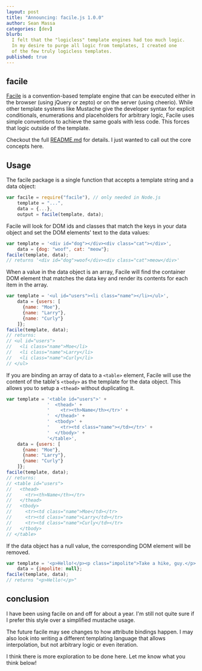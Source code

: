 ```yaml
---
layout: post
title: "Announcing: facile.js 1.0.0"
author: Sean Massa
categories: [dev]
blurb:
  I felt that the "logicless" template engines had too much logic.
  In my desire to purge all logic from templates, I created one
  of the few truly logicless templates.
published: true
---
```


## facile

[Facile](https://github.com/EndangeredMassa/facile.js)
is a convention-based template engine
that can be executed either in the browser (using jQuery or zepto)
or on the server (using cheerio).
While other template systems like Mustache
give the developer syntax for explicit conditionals,
enumerations and placeholders for arbitrary logic,
Facile uses simple conventions to achieve the same goals with less code.
This forces that logic outside of the template.

Checkout the full
[README.md](https://github.com/EndangeredMassa/facile.js/blob/master/README.md)
for details.
I just wanted to call out the core concepts here.

## Usage
The facile package is a single function that accepts a template string and a data object:

```javascript
var facile = require("facile"), // only needed in Node.js
    template = "...",
    data = {...},
    output = facile(template, data);
```

Facile will look for DOM ids and classes that match the keys in your data object
and set the DOM elements' text to the data values:

```javascript
var template = '<div id="dog"></div><div class="cat"></div>',
    data = {dog: "woof", cat: "meow"};
facile(template, data);
// returns '<div id="dog">woof</div><div class="cat">meow</div>'
```

When a value in the data object is an array,
Facile will find the container DOM element
that matches the data key
and render its contents for each item in the array.

```javascript
var template = '<ul id="users"><li class="name"></li></ul>',
    data = {users: [
      {name: "Moe"}, 
      {name: "Larry"},
      {name: "Curly"}
    ]};
facile(template, data);
// returns:
// <ul id="users">
//   <li class="name">Moe</li>
//   <li class="name">Larry</li>
//   <li class="name">Curly</li>
// </ul>
```

If you are binding an array of data to a `<table>` element,
Facile will use the content of the table's `<tbody>`
as the template for the data object.
This allows you to setup a `<thead>` without duplicating it.

```javascript
var template = '<table id="users">' +
               '  <thead>' +
               '    <tr><th>Name</th></tr>' +
               '  </thead>' +
               '  <tbody>' +
               '    <tr><td class="name"></td></tr>' +
               '  </tbody>' +
               '</table>',
    data = {users: [
      {name: "Moe"}, 
      {name: "Larry"},
      {name: "Curly"}
    ]};
facile(template, data);
// returns:
// <table id="users">
//   <thead>
//     <tr><th>Name</th></tr>
//   </thead>
//   <tbody>
//     <tr><td class="name">Moe</td></tr>
//     <tr><td class="name">Larry</td></tr>
//     <tr><td class="name">Curly</td></tr>
//   </tbody>
// </table>
```

If the data object has a null value,
the corresponding DOM element will be removed.

```javascript
var template = '<p>Hello!</p><p class="impolite">Take a hike, guy.</p>',
    data = {impolite: null};
facile(template, data);
// returns "<p>Hello!</p>"
```

## conclusion

I have been using facile on and off for about a year.
I'm still not quite sure if I prefer this style
over a simplified mustache usage.

The future facile may see changes to how attribute bindings happen.
I may also look into writing a different templating language
that allows interpolation, but not arbitrary logic
or even iteration.

I think there is more exploration to be done here.
Let me know what you think below!
